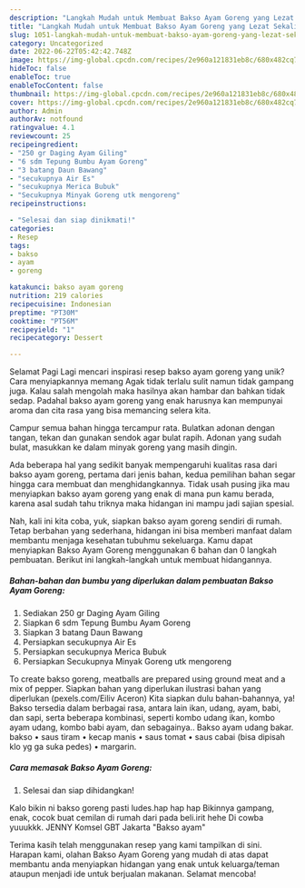 ```yaml
---
description: "Langkah Mudah untuk Membuat Bakso Ayam Goreng yang Lezat Sekali, Lezat"
title: "Langkah Mudah untuk Membuat Bakso Ayam Goreng yang Lezat Sekali, Lezat"
slug: 1051-langkah-mudah-untuk-membuat-bakso-ayam-goreng-yang-lezat-sekali-lezat
category: Uncategorized
date: 2022-06-22T05:42:42.748Z
image: https://img-global.cpcdn.com/recipes/2e960a121831eb8c/680x482cq70/bakso-ayam-goreng-foto-resep-utama.jpg
hideToc: false
enableToc: true
enableTocContent: false
thumbnail: https://img-global.cpcdn.com/recipes/2e960a121831eb8c/680x482cq70/bakso-ayam-goreng-foto-resep-utama.jpg
cover: https://img-global.cpcdn.com/recipes/2e960a121831eb8c/680x482cq70/bakso-ayam-goreng-foto-resep-utama.jpg
author: Admin
authorAv: notfound
ratingvalue: 4.1
reviewcount: 25
recipeingredient:
- "250 gr Daging Ayam Giling"
- "6 sdm Tepung Bumbu Ayam Goreng"
- "3 batang Daun Bawang"
- "secukupnya Air Es"
- "secukupnya Merica Bubuk"
- "Secukupnya Minyak Goreng utk mengoreng"
recipeinstructions:

- "Selesai dan siap dinikmati!"
categories:
- Resep
tags:
- bakso
- ayam
- goreng

katakunci: bakso ayam goreng 
nutrition: 219 calories
recipecuisine: Indonesian
preptime: "PT30M"
cooktime: "PT56M"
recipeyield: "1"
recipecategory: Dessert

---
```



Selamat Pagi Lagi mencari inspirasi resep bakso ayam goreng yang unik? Cara menyiapkannya memang Agak tidak terlalu sulit namun tidak gampang juga. Kalau salah mengolah maka hasilnya akan hambar dan bahkan tidak sedap. Padahal bakso ayam goreng yang enak harusnya kan mempunyai aroma dan cita rasa yang bisa memancing selera kita.


Campur semua bahan hingga tercampur rata. Bulatkan adonan dengan tangan, tekan dan gunakan sendok agar bulat rapih. Adonan yang sudah bulat, masukkan ke dalam minyak goreng yang masih dingin.

Ada beberapa hal yang sedikit banyak mempengaruhi kualitas rasa dari bakso ayam goreng, pertama dari jenis bahan, kedua pemilihan bahan segar hingga cara membuat dan menghidangkannya. Tidak usah pusing jika mau menyiapkan bakso ayam goreng yang enak di mana pun kamu berada, karena asal sudah tahu triknya maka hidangan ini mampu jadi sajian spesial.


Nah, kali ini kita coba, yuk, siapkan bakso ayam goreng sendiri di rumah. Tetap berbahan yang sederhana, hidangan ini bisa memberi manfaat dalam membantu menjaga kesehatan tubuhmu sekeluarga. Kamu dapat menyiapkan Bakso Ayam Goreng menggunakan 6 bahan dan 0 langkah pembuatan. Berikut ini langkah-langkah untuk membuat hidangannya.

<!--inarticleads1-->

##### Bahan-bahan dan bumbu yang diperlukan dalam pembuatan Bakso Ayam Goreng:

1. Sediakan 250 gr Daging Ayam Giling
1. Siapkan 6 sdm Tepung Bumbu Ayam Goreng
1. Siapkan 3 batang Daun Bawang
1. Persiapkan secukupnya Air Es
1. Persiapkan secukupnya Merica Bubuk
1. Persiapkan Secukupnya Minyak Goreng utk mengoreng


To create bakso goreng, meatballs are prepared using ground meat and a mix of pepper. Siapkan bahan yang diperlukan ilustrasi bahan yang diperlukan (pexels.com/Eiliv Aceron) Kita siapkan dulu bahan-bahannya, ya! Bakso tersedia dalam berbagai rasa, antara lain ikan, udang, ayam, babi, dan sapi, serta beberapa kombinasi, seperti kombo udang ikan, kombo ayam udang, kombo babi ayam, dan sebagainya.. Bakso ayam udang bakar. bakso • saus tiram • kecap manis • saus tomat • saus cabai (bisa dipisah klo yg ga suka pedes) • margarin. 

<!--inarticleads2-->

##### Cara memasak Bakso Ayam Goreng:


1. Selesai dan siap dihidangkan!

Kalo bikin ni bakso goreng pasti ludes.hap hap hap Bikinnya gampang, enak, cocok buat cemilan di rumah dari pada beli.irit hehe Di cowba yuuukkk. JENNY Komsel GBT Jakarta &#34;Bakso ayam&#34; 

Terima kasih telah menggunakan resep yang kami tampilkan di sini. Harapan kami, olahan Bakso Ayam Goreng yang mudah di atas dapat membantu anda menyiapkan hidangan yang enak untuk keluarga/teman ataupun menjadi ide untuk berjualan makanan. Selamat mencoba!
